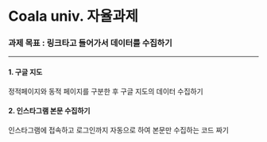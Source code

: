 # Coala univ. 자율과제
### 과제 목표 : 링크타고 들어가서 데이터를 수집하기
--------------------------------
#### 1. 구글 지도 
  정적페이지와 동적 페이지를 구분한 후 구글 지도의 데이터 수집하기
#### 2. 인스타그램 본문 수집하기 
  인스타그램에 접속하고 로그인까지 자동으로 하여 본문만 수집하는 코드 짜기 
